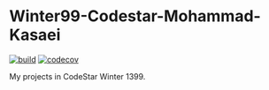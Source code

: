 # Winter99-Codestar-Mohammad-Kasaei

[![build](https://github.com/Star-Academy/Winter99-Codestar-Mohammad-Kasaei/actions/workflows/buildPipeline.yml/badge.svg)](https://github.com/Star-Academy/Winter99-Codestar-Mohammad-Kasaei/actions/workflows/buildPipeline.yml)
[![codecov](https://codecov.io/gh/Star-Academy/Winter99-Codestar-Mohammad-Kasaei/branch/master/graph/badge.svg?token=58MZAATX1C)](https://codecov.io/gh/Star-Academy/Winter99-Codestar-Mohammad-Kasaei)

My projects in CodeStar Winter 1399.
